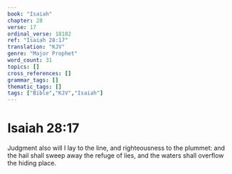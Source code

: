 ```yaml
---
book: "Isaiah"
chapter: 28
verse: 17
ordinal_verse: 18182
ref: "Isaiah 28:17"
translation: "KJV"
genre: "Major Prophet"
word_count: 31
topics: []
cross_references: []
grammar_tags: []
thematic_tags: []
tags: ["Bible","KJV","Isaiah"]
---
```


# Isaiah 28:17

Judgment also will I lay to the line, and righteousness to the plummet: and the hail shall sweep away the refuge of lies, and the waters shall overflow the hiding place.

